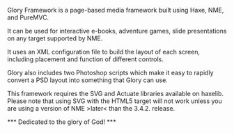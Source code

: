 Glory Framework is a page-based media framework built using Haxe, NME, and PureMVC. 

It can be used for interactive e-books, adventure games, slide presentations on any target supported by NME.

It uses an XML configuration file to build the layout of each screen, including placement and function of different controls.

Glory also includes two Photoshop scripts which make it easy to rapidly convert a PSD layout into something that Glory can use. 

This framework requires the SVG and Actuate libraries available on haxelib. Please note that using SVG with the HTML5 target will not work unless you are using a version of NME >later< than the 3.4.2. release.

*** Dedicated to the glory of God! ***